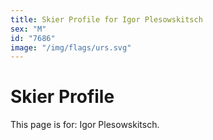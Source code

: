 ```yaml
---
title: Skier Profile for Igor Plesowskitsch
sex: "M"
id: "7686"
image: "/img/flags/urs.svg" 
---
```


# Skier Profile

This page is for: Igor Plesowskitsch.
    